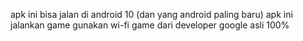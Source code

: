 apk ini bisa jalan di android 10 (dan yang android paling baru)
apk ini jalankan game gunakan wi-fi
game dari developer google asli 100%
